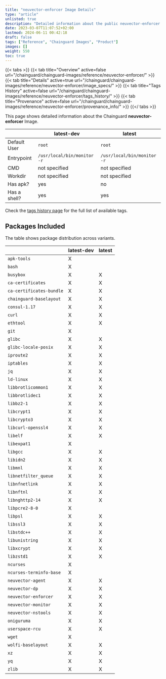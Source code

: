 ```yaml
---
title: "neuvector-enforcer Image Details"
type: "article"
unlisted: true
description: "Detailed information about the public neuvector-enforcer Chainguard Image."
date: 2023-03-07T11:07:52+02:00
lastmod: 2024-06-11 00:42:18
draft: false
tags: ["Reference", "Chainguard Images", "Product"]
images: []
weight: 550
toc: true
---
```


{{< tabs >}}
{{< tab title="Overview" active=false url="/chainguard/chainguard-images/reference/neuvector-enforcer/" >}}
{{< tab title="Details" active=true url="/chainguard/chainguard-images/reference/neuvector-enforcer/image_specs/" >}}
{{< tab title="Tags History" active=false url="/chainguard/chainguard-images/reference/neuvector-enforcer/tags_history/" >}}
{{< tab title="Provenance" active=false url="/chainguard/chainguard-images/reference/neuvector-enforcer/provenance_info/" >}}
{{</ tabs >}}

This page shows detailed information about the Chainguard **neuvector-enforcer** Image.

|              | latest-dev                  | latest                      |
|--------------|-----------------------------|-----------------------------|
| Default User | `root`                      | `root`                      |
| Entrypoint   | `/usr/local/bin/monitor -r` | `/usr/local/bin/monitor -r` |
| CMD          | not specified               | not specified               |
| Workdir      | not specified               | not specified               |
| Has apk?     | yes                         | no                          |
| Has a shell? | yes                         | yes                         |

Check the [tags history page](/chainguard/chainguard-images/reference/neuvector-enforcer/tags_history/) for the full list of available tags.

## Packages Included
The table shows package distribution across variants.

|                          | latest-dev | latest |
|--------------------------|------------|--------|
| `apk-tools`              | X          |        |
| `bash`                   | X          |        |
| `busybox`                | X          | X      |
| `ca-certificates`        | X          | X      |
| `ca-certificates-bundle` | X          | X      |
| `chainguard-baselayout`  | X          | X      |
| `consul-1.17`            | X          | X      |
| `curl`                   | X          | X      |
| `ethtool`                | X          | X      |
| `git`                    | X          |        |
| `glibc`                  | X          | X      |
| `glibc-locale-posix`     | X          | X      |
| `iproute2`               | X          | X      |
| `iptables`               | X          | X      |
| `jq`                     | X          | X      |
| `ld-linux`               | X          | X      |
| `libbrotlicommon1`       | X          | X      |
| `libbrotlidec1`          | X          | X      |
| `libbz2-1`               | X          | X      |
| `libcrypt1`              | X          | X      |
| `libcrypto3`             | X          | X      |
| `libcurl-openssl4`       | X          | X      |
| `libelf`                 | X          | X      |
| `libexpat1`              | X          |        |
| `libgcc`                 | X          | X      |
| `libidn2`                | X          | X      |
| `libmnl`                 | X          | X      |
| `libnetfilter_queue`     | X          | X      |
| `libnfnetlink`           | X          | X      |
| `libnftnl`               | X          | X      |
| `libnghttp2-14`          | X          | X      |
| `libpcre2-8-0`           | X          |        |
| `libpsl`                 | X          | X      |
| `libssl3`                | X          | X      |
| `libstdc++`              | X          | X      |
| `libunistring`           | X          | X      |
| `libxcrypt`              | X          | X      |
| `libzstd1`               | X          | X      |
| `ncurses`                | X          |        |
| `ncurses-terminfo-base`  | X          |        |
| `neuvector-agent`        | X          | X      |
| `neuvector-dp`           | X          | X      |
| `neuvector-enforcer`     | X          | X      |
| `neuvector-monitor`      | X          | X      |
| `neuvector-nstools`      | X          | X      |
| `oniguruma`              | X          | X      |
| `userspace-rcu`          | X          | X      |
| `wget`                   | X          |        |
| `wolfi-baselayout`       | X          | X      |
| `xz`                     | X          | X      |
| `yq`                     | X          | X      |
| `zlib`                   | X          | X      |

